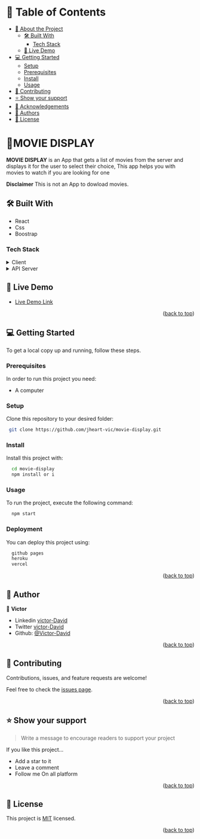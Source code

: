 # 📗 Table of Contents

- [📖 About the Project](#about-project)
  - [🛠 Built With](#built-with)
    - [Tech Stack](#tech-stack)
  - [🚀 Live Demo](#live-demo)
- [💻 Getting Started](#getting-started)
  - [Setup](#setup)
  - [Prerequisites](#prerequisites)
  - [Install](#install)
  - [Usage](#usage)
- [🤝 Contributing](#contributing)
- [⭐️ Show your support](#support)
- [🙏 Acknowledgements](#acknowledgements)
- [👥 Authors](#authors)
- [📝 License](#license)


# 📖MOVIE DISPLAY <a name="about-project"></a>

**MOVIE DISPLAY** is an App that gets a list of movies from the server and displays it for the user to select their choice, This app helps you with movies to watch if you are looking for one

**Disclaimer**
This is not an App  to dowload movies.

## 🛠 Built With <a name="built-with"></a>
- React
- Css
- Boostrap

### Tech Stack <a name="tech-stack"></a>

<details>
  <summary>Client</summary>
  <ul>
    <li><a href="https://reactjs.org/">React.js</a></li>
  </ul>
</details>

<details>
  <summary>API Server</summary>
  <ul>
    <li><a href="https://www.omdbapi.com/?s=man&apikey=4a3b711b">Omdbapi API</a></li>
  </ul>
</details>

## 🚀 Live Demo <a name="live-demo"></a>

- [Live Demo Link](https://yourdeployedapplicationlink.com)

<p align="right">(<a href="#readme-top">back to top</a>)</p>


## 💻 Getting Started <a name="getting-started"></a>


To get a local copy up and running, follow these steps.

### Prerequisites

In order to run this project you need:

- A computer 

### Setup

Clone this repository to your desired folder:

```sh
 git clone https://github.com/jheart-vic/movie-display.git
```

### Install

Install this project with:

```sh
  cd movie-display
  npm install or i
```

### Usage

To run the project, execute the following command:

```sh
  npm start
```

### Deployment

You can deploy this project using:


```sh
  github pages 
  heroku
  vercel
```

<p align="right">(<a href="#readme-top">back to top</a>)</p>


## 👥 Author <a name="authors"></a>

👤 **Victor**

- Linkedin [victor-David](linkedin.com/in/victor-chiemerie-302a97230)
- Twitter [victor-David](https://twitter.com/Vickychicto)
- Github: [@Victor-David](https://github.com/jheart-vic)



<p align="right">(<a href="#readme-top">back to top</a>)</p>


## 🤝 Contributing <a name="contributing"></a>

Contributions, issues, and feature requests are welcome!

Feel free to check the [issues page](../../issues/).

<p align="right">(<a href="#readme-top">back to top</a>)</p>


## ⭐️ Show your support <a name="support"></a>

> Write a message to encourage readers to support your project

If you like this project...
- Add a star to it
- Leave a comment 
- Follow me On all platform

<p align="right">(<a href="#readme-top">back to top</a>)</p>


## 📝 License <a name="license"></a>

This project is [MIT](./MIT) licensed.


<p align="right">(<a href="#readme-top">back to top</a>)</p>
